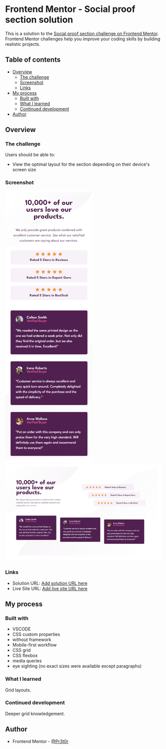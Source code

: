 # Frontend Mentor - Social proof section solution

This is a solution to the [Social proof section challenge on Frontend Mentor](https://www.frontendmentor.io/challenges/social-proof-section-6e0qTv_bA). Frontend Mentor challenges help you improve your coding skills by building realistic projects. 

## Table of contents

- [Overview](#overview)
  - [The challenge](#the-challenge)
  - [Screenshot](#screenshot)
  - [Links](#links)
- [My process](#my-process)
  - [Built with](#built-with)
  - [What I learned](#what-i-learned)
  - [Continued development](#continued-development)
- [Author](#author)

## Overview

### The challenge

Users should be able to:

- View the optimal layout for the section depending on their device's screen size

### Screenshot

![Mobile](./screenshots/mobile.png)
![Desktop](./screenshots/desktop.png)

### Links

- Solution URL: [Add solution URL here](https://www.frontendmentor.io/solutions/css-grid-vEqZScY0ZL)
- Live Site URL: [Add live site URL here](https://pr3t0r.github.io/social-proof-section-master/)

## My process

### Built with

- VSCODE
- CSS custom properties
- without framework
- Mobile-first workflow
- CSS grid
- CSS flexbox
- media queries
- eye sighting (no exact sizes were available except paragraphs)

### What I learned

Grid layouts.

### Continued development

Deeper grid knowledgement.

## Author

- Frontend Mentor - [@Pr3t0r](https://www.frontendmentor.io/profile/Pr3t0r)
